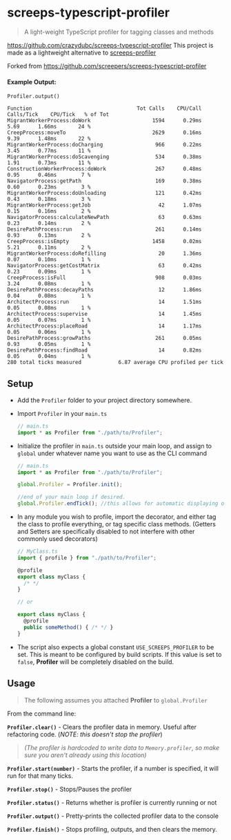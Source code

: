 # screeps-typescript-profiler
> A light-weight TypeScript profiler for tagging classes and methods

https://github.com/crazydubc/screeps-typescript-profiler
This project is made as a lightweight alternative to [screeps-profiler](https://github.com/gdborton/screeps-profiler)

Forked from https://github.com/screepers/screeps-typescript-profiler

#### Example Output:
```
Profiler.output()

Function                                  Tot Calls    CPU/Call  Calls/Tick    CPU/Tick   % of Tot
MigrantWorkerProcess:doWork                    1594      0.29ms        5.69      1.66ms       24 %
CreepProcess:moveTo                            2629      0.16ms        9.39      1.48ms       22 %
MigrantWorkerProcess:doCharging                 966      0.22ms        3.45      0.77ms       11 %
MigrantWorkerProcess:doScavenging               534      0.38ms        1.91      0.73ms       11 %
ConstructionWorkerProcess:doWork                267      0.48ms        0.95      0.46ms        7 %
NavigatorProcess:getPath                        169      0.38ms        0.60      0.23ms        3 %
MigrantWorkerProcess:doUnloading                121      0.42ms        0.43      0.18ms        3 %
MigrantWorkerProcess:getJob                      42      1.07ms        0.15      0.16ms        2 %
NavigatorProcess:calculateNewPath                63      0.63ms        0.23      0.14ms        2 %
DesirePathProcess:run                           261      0.14ms        0.93      0.13ms        2 %
CreepProcess:isEmpty                           1458      0.02ms        5.21      0.11ms        2 %
MigrantWorkerProcess:doRefilling                 20      1.36ms        0.07      0.10ms        1 %
NavigatorProcess:getCostMatrix                   63      0.42ms        0.23      0.09ms        1 %
CreepProcess:isFull                             908      0.03ms        3.24      0.08ms        1 %
DesirePathProcess:decayPaths                     12      1.86ms        0.04      0.08ms        1 %
ArchitectProcess:run                             14      1.51ms        0.05      0.08ms        1 %
ArchitectProcess:supervise                       14      1.45ms        0.05      0.07ms        1 %
ArchitectProcess:placeRoad                       14      1.17ms        0.05      0.06ms        1 %
DesirePathProcess:growPaths                     261      0.05ms        0.93      0.05ms        1 %
DesirePathProcess:findRoad                       14      0.82ms        0.05      0.04ms        1 %
280 total ticks measured			6.87 average CPU profiled per tick
```

## Setup

- Add the `Profiler` folder to your project directory somewhere. 

- Import `Profiler` in your `main.ts`
  ```typescript
  // main.ts
  import * as Profiler from "./path/to/Profiler";
  ```

- Initialize the profiler in `main.ts` outside your main loop, and assign to `global` under whatever name you want to use as the CLI command

  ```typescript
  // main.ts
  import * as Profiler from "./path/to/Profiler";

  global.Profiler = Profiler.init();

  //end of your main loop if desired.
  global.Profiler.endTick(); //this allows for automatic displaying of data after profiling is finished.
  ```

- In any module you wish to profile, import the decorator, and either tag the class to profile everything, or tag specific class methods.  (Getters and Setters are specifically disabled to not interfere with other commonly used decorators)

  ```typescript
  // MyClass.ts
  import { profile } from "./path/to/Profiler";

  @profile
  export class myClass {
    /* */
  }

  // or

  export class myClass {
    @profile
    public someMethod() { /* */ }
  }
  ```
  
- The script also expects a global constant `USE_SCREEPS_PROFILER` to be set.  This is meant to be configured by build scripts.  If this value is set to `false`, **Profiler** will be completely disabled on the build.

## Usage

> The following assumes you attached **Profiler** to `global.Profiler`

From the command line:

**`Profiler.clear()`** - Clears the profiler data in memory.  Useful after refactoring code. (*NOTE: this doesn't stop the profiler*)

> *(The profiler is hardcoded to write data to `Memory.profiler`, so make sure you aren't already using this location)*

**`Profiler.start(number)`** - Starts the profiler, if a number is specified, it will run for that many ticks.

**`Profiler.stop()`** - Stops/Pauses the profiler

**`Profiler.status()`** - Returns whether is profiler is currently running or not

**`Profiler.output()`** - Pretty-prints the collected profiler data to the console

**`Profiler.finish()`** - Stops profiling, outputs, and then clears the memory.

